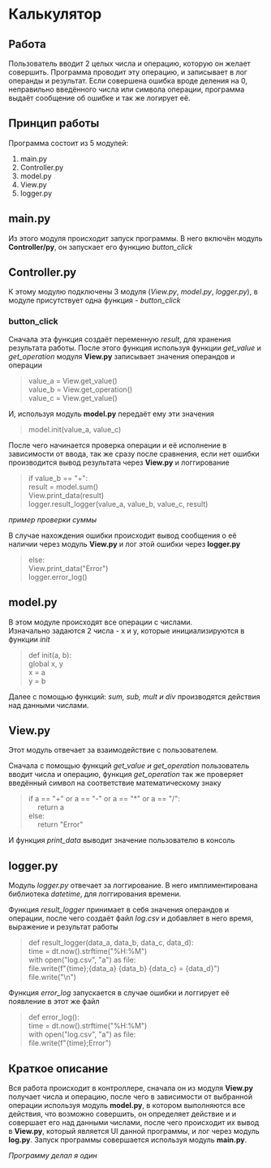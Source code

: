 # Калькулятор

## Работа

Пользователь вводит 2 целых числа и операцию,
которую он желает совершить. Программа проводит
эту операцию, и записывает в лог операнды и результат. Если совершена ошибка вроде деления на 0, неправильно введённого числа или символа операции, программа выдаёт сообщение об ошибке и так же логирует её.

## Принцип работы

Программа состоит из 5 модулей:  
1. main.py
2. Controller.py
3. model.py
4. View.py
5. logger.py  

## main.py

Из этого модуля происходит запуск программы.
В него включён модуль **Controller/py**, он запускает его функцию *button_click*

## Controller.py

К этому модулю подключены 3 модуля (*View.py*, *model.py*, *logger.py*), в модуле присутствует одна функция - *button_click*
### button_click
Сначала эта функция создаёт переменную *result*, для хранения результата работы. После этого функция используя функции *get_value* и *get_operation* модуля **View.py** записывает значения операндов и операции  
> value_a = View.get_value()  
    value_b = View.get_operation()  
    value_c = View.get_value()  

И, используя модуль **model.py** передаёт ему эти значения
> model.init(value_a, value_c)

После чего начинается проверка операции и её исполнение в зависимости от ввода, так же сразу после сравнения, если нет ошибки производится вывод результата через **View.py** и логгирование
> if value_b == "+":  
        result = model.sum()    
        View.print_data(result)  
        logger.result_logger(value_a, value_b, value_c, result) 

*пример проверки суммы*

В случае нахождения ошибки происходит вывод сообщения о её наличии через модуль **View.py** и лог этой ошибки через **logger.py**
>   else:  
        View.print_data("Error")  
        logger.error_log()

## model.py

В этом модуле происходят все операции с числами.  
Изначально задаются 2 числа - х и у, которые инициализируются в функции *init*
>def init(a, b):  
    global x, y  
    x = a  
    y = b

Далее с помощью функций: *sum, sub, mult и div* производятся действия над данными числами.

## View.py

Этот модуль отвечает за взаимодействие с пользователем.

Сначала с помощью функций *get_value и get_operation* пользователь вводит числа и операцию, функция *get_operation* так же проверяет введённый символ на соответствие математическому знаку
>if a == "+" or a == "-" or a == "*" or a == "/":  
        &emsp; return a  
    else:  
      &emsp; return "Error"

И функция *print_data* выводит значение пользователю в консоль

## logger.py

Модуль *logger.py* отвечает за логгирование. В него имплиментирована библиотека *datetime*, для логгирования времени.

Функция *result_logger* принимает в себя значения операндов и операции, после чего создаёт файл *log.csv* и добавляет в него время, выражение и результат работы
>def result_logger(data_a, data_b, data_c, data_d):  
    time = dt.now().strftime("%H:%M")    
    with open("log.csv", "a") as file:  
        file.write(f"{time};{data_a} {data_b} {data_c} = {data_d}")  
        file.write("\n")

Функция *error_log* запускается в случае ошибки и логгирует её появление в этот же файл
>def error_log():  
    time = dt.now().strftime("%H:%M")  
    with open("log.csv", "a") as file:  
        file.write(f"{time};Error")

## Краткое описание

Вся работа происходит в контроллере, сначала он из модуля **View.py** получает числа и операцию, после чего в зависимости от выбранной операции используя модуль **model.py**, в котором выполняются все действия, что возможно совершить, он определяет действие и и совершает его над данными числами, после чего происходит их вывод в **View.py**, который является UI данной программы, и лог через модуль **log.py**. Запуск программы совершается используя модуль **main.py**.


*Программу делал я один*